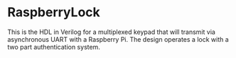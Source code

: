# RaspberryLock
This is the HDL in Verilog for a multiplexed keypad that will transmit via asynchronous UART with a Raspberry Pi. The design operates a lock with a two part authentication system.
